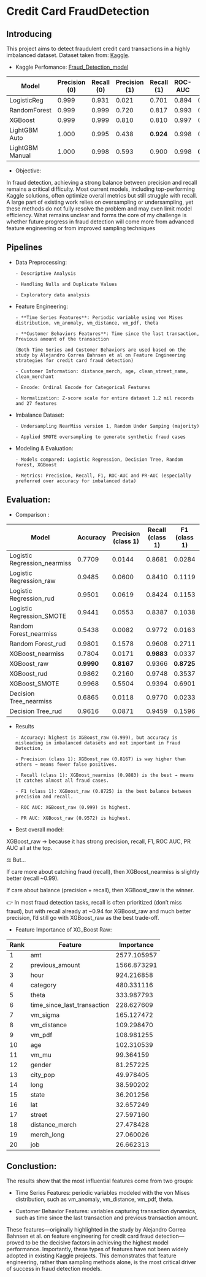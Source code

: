 # Credit Card FraudDetection

## Introducing

This project aims to detect fraudulent credit card transactions in a highly imbalanced dataset. Dataset taken from: [Kaggle]([url](https://www.kaggle.com/datasets/kartik2112/fraud-detection/data)).

- Kaggle Perfomance: [Fraud_Detection_model]([url](https://www.kaggle.com/code/auburn0306/fraud-detection-model))
  
| Model           | Precision (0) | Recall (0) | Precision (1) | Recall (1) | ROC-AUC | PR-AUC |
|-----------------|---------------|------------|---------------|------------|---------|--------|
| LogisticReg     | 0.999         | 0.931      | 0.021         | 0.701      | 0.894   | 0.155  |
| RandomForest    | 0.999         | 0.999      | 0.720         | 0.817      | 0.993   | 0.837  |
| XGBoost         | 0.999         | 0.999      | 0.810         | 0.810      | 0.997   | 0.873  |
| LightGBM Auto   | 1.000         | 0.995      | 0.438         | **0.924**  | 0.998   | 0.888  |
| LightGBM Manual | 1.000         | 0.998      | 0.593         | 0.900      | 0.998   | **0.892** |

- Objective:

In fraud detection, achieving a strong balance between precision and recall remains a critical difficulty. Most current models, including top-performing Kaggle solutions, often optimize overall metrics but still struggle with recall. A large part of existing work relies on oversampling or undersampling, yet these methods do not fully resolve the problem and may even limit model efficiency. What remains unclear and forms the core of my challenge is whether future progress in fraud detection will come more from advanced feature engineering or from improved sampling techniques

## Pipelines
- Data Preprocessing:
  
      - Descriptive Analysis
  
      - Handling Nulls and Duplicate Values
  
      - Exploratory data analysis
  
- Feature Engineering:
  
      - **Time Series Features**: Periodic variable using von Mises distribution, vm_anomaly, vm_distance, vm_pdf, theta
  
      - **Customer Behaviors Features**: Time since the last transaction, Previous amount of the transaction
  
      (Both Time Series and Customer Behaviors are used based on the study by Alejandro Correa Bahnsen et al on Feature Engineering      strategies for credit card fraud detection)
  
      - Customer Information: distance_merch, age, clean_street_name, clean_merchant
  
      - Encode: Ordinal Encode for Categorical Features
  
      - Normalization: Z-score scale for entire dataset 1.2 mil records and 27 features

- Imbalance Dataset:
  
      - Undersampling NearMiss version 1, Random Under Samping (majority)
  
      - Applied SMOTE oversampling to generate synthetic fraud cases

- Modeling & Evaluation:
  
      - Models compared: Logistic Regression, Decision Tree, Random Forest, XGBoost
  
      - Metrics: Precision, Recall, F1, ROC-AUC and PR-AUC (especially preferred over accuracy for imbalanced data)

## Evaluation:

- Comparison :
  
| Model                       | Accuracy | Precision (class 1) | Recall (class 1) | F1 (class 1) | ROC AUC | PR AUC |
|-----------------------------|----------|----------------------|------------------|--------------|---------|--------|
| Logistic Regression_nearmiss | 0.7709   | 0.0144              | 0.8681           | 0.0284       | 0.8960  | 0.1400 |
| Logistic Regression_raw      | 0.9485   | 0.0600              | 0.8410           | 0.1119       | 0.9411  | 0.2054 |
| Logistic Regression_rud      | 0.9501   | 0.0619              | 0.8424           | 0.1153       | 0.9403  | 0.2051 |
| Logistic Regression_SMOTE    | 0.9441   | 0.0553              | 0.8387           | 0.1038       | 0.9412  | 0.2072 |
| Random Forest_nearmiss       | 0.5438   | 0.0082              | 0.9772           | 0.0163       | 0.9672  | 0.6045 |
| Random Forest_rud            | 0.9801   | 0.1578              | 0.9608           | 0.2711       | 0.9946  | 0.8676 |
| XGBoost_nearmiss             | 0.7804   | 0.0171              | **0.9883**           | 0.0337       | 0.9830  | 0.5199 |
| XGBoost_raw                  | **0.9990** | **0.8167**          | 0.9366           | **0.8725**   | **0.9990** | **0.9572** |
| XGBoost_rud                  | 0.9862   | 0.2160              | 0.9748           | 0.3537       | 0.9984  | 0.9023 |
| XGBoost_SMOTE                | 0.9968   | 0.5504              | 0.9394           | 0.6901       | 0.9966  | 0.9292 |
| Decision Tree_nearmiss       | 0.6865   | 0.0118              | 0.9770           | 0.0233       | 0.8279  | 0.0116 |
| Decision Tree_rud            | 0.9616   | 0.0871              | 0.9459           | 0.1596       | 0.9538  | 0.0826 |

- Results
  
      - Accuracy: highest is XGBoost_raw (0.999), but accuracy is misleading in imbalanced datasets and not important in Fraud Detection.
  
      - Precision (class 1): XGBoost_raw (0.8167) is way higher than others → means fewer false positives.

      - Recall (class 1): XGBoost_nearmiss (0.9883) is the best → means it catches almost all fraud cases.

      - F1 (class 1): XGBoost_raw (0.8725) is the best balance between precision and recall.

      - ROC AUC: XGBoost_raw (0.999) is highest.

      - PR AUC: XGBoost_raw (0.9572) is highest.

- Best overall model:

XGBoost_raw → because it has strong precision, recall, F1, ROC AUC, PR AUC all at the top.

⚖️ But…

If care more about catching fraud (recall), then XGBoost_nearmiss is slightly better (recall ~0.99).

If care about balance (precision + recall), then XGBoost_raw is the winner.

👉 In most fraud detection tasks, recall is often prioritized (don’t miss fraud), but with recall already at ~0.94 for XGBoost_raw and much better precision, I’d still go with XGBoost_raw as the best trade-off.

- Feature Importance of XG_Boost Raw:
  
| Rank | Feature                       | Importance   |
|------|-------------------------------|--------------|
| 1    | amt                           | 2577.105957  |
| 2    | previous_amount               | 1566.873291  |
| 3    | hour                          | 924.216858   |
| 4    | category                      | 480.331116   |
| 5    | theta                         | 333.987793   |
| 6    | time_since_last_transaction   | 228.627609   |
| 7    | vm_sigma                      | 165.127472   |
| 8    | vm_distance                   | 109.298470   |
| 9    | vm_pdf                        | 108.981255   |
| 10   | age                           | 102.310539   |
| 11   | vm_mu                         | 99.364159    |
| 12   | gender                        | 81.257225    |
| 13   | city_pop                      | 49.978405    |
| 14   | long                          | 38.590202    |
| 15   | state                         | 36.201256    |
| 16   | lat                           | 32.657249    |
| 17   | street                        | 27.597160    |
| 18   | distance_merch                | 27.478428    |
| 19   | merch_long                    | 27.060026    |
| 20   | job                           | 26.662313    |

## Conclustion: 

The results show that the most influential features come from two groups:

- Time Series Features: periodic variables modeled with the von Mises distribution, such as vm_anomaly, vm_distance, vm_pdf, theta.

- Customer Behavior Features: variables capturing transaction dynamics, such as time since the last transaction and previous transaction amount.

These features—originally highlighted in the study by Alejandro Correa Bahnsen et al. on feature engineering for credit card fraud detection—proved to be the decisive factors in achieving the highest model performance. Importantly, these types of features have not been widely adopted in existing Kaggle projects. This demonstrates that feature engineering, rather than sampling methods alone, is the most critical driver of success in fraud detection models.

